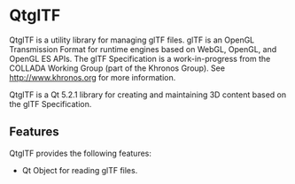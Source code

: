 QtglTF
======

QtglTF is a utility library for managing glTF files. glTF is an OpenGL Transmission Format
for runtime engines based on WebGL, OpenGL, and OpenGL ES APIs. The glTF Specification is a
work-in-progress from the COLLADA Working Group (part of the Khronos Group). See
http://www.khronos.org for more information.

QtglTF is a Qt 5.2.1 library for creating and maintaining 3D content based on the glTF
Specification.

Features
--------

QtglTF provides the following features:

* Qt Object for reading glTF files.
